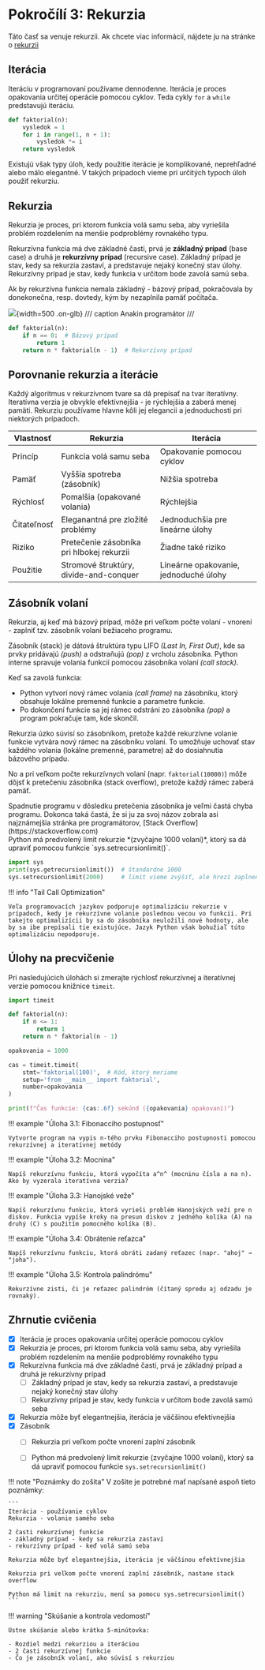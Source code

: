 # Pokročílí 3: Rekurzia

Táto časť sa venuje rekurzii. Ak chcete viac informácií, nájdete ju na stránke o [rekurzii](https://oop.wagjo.com/pokrocili-3/p03-rekurzia/)

## Iterácia

Iteráciu v programovaní používame dennodenne. Iterácia je proces opakovania určitej operácie pomocou cyklov. Teda cykly `for` a `while` predstavujú iteráciu.

```python title="Výpočet faktoriálu iteratívnym spôsobom"
def faktorial(n):
    vysledok = 1
    for i in range(1, n + 1):
        vysledok *= i
    return vysledok
```

Existujú však typy úloh, kedy použitie iterácie je komplikované, neprehľadné alebo málo elegantné. V takých prípadoch vieme pri určitých typoch úloh použiť rekurziu.

## Rekurzia

Rekurzia je proces, pri ktorom funkcia volá samu seba, aby vyriešila problém rozdelením na menšie podproblémy rovnakého typu.

Rekurzívna funkcia má dve základné časti, prvá je **základný prípad** (base case) a druhá je **rekurzívny prípad** (recursive case). Základný prípad je stav, kedy sa rekurzia zastaví, a predstavuje nejaký konečný stav úlohy. Rekurzívny prípad je stav, kedy funkcia v určitom bode zavolá samú seba.

Ak by rekurzívna funkcia nemala základný - bázový prípad, pokračovala by donekonečna, resp. dovtedy, kým by nezaplnila pamäť počítača.

![](../assets/base_case_meme.jpg){width=500 .on-glb}
/// caption
Anakin programátor
///


```python title="Výpočet faktoriálu rekurzívnym spôsobom"
def faktorial(n):
    if n == 0:  # Bázový prípad
        return 1
    return n * faktorial(n - 1)  # Rekurzívny prípad
```

## Porovnanie rekurzia a iterácie

Každý algoritmus v rekurzívnom tvare sa dá prepísať na tvar iteratívny. Iteratívna verzia je obvykle efektívnejšia - je rýchlejšia a zaberá menej pamäti. Rekurziu používame hlavne kôli jej elegancii a jednoduchosti pri niektorých prípadoch.

| Vlastnosť | Rekurzia | Iterácia |
|-------------|-----------|-----------|
| Princíp | Funkcia volá samu seba | Opakovanie pomocou cyklov |
| Pamäť | Vyššia spotreba (zásobník) | Nižšia spotreba |
| Rýchlosť | Pomalšia (opakované volania) | Rýchlejšia |
| Čitateľnosť | Eleganantná pre zložité problémy |Jednoduchšia pre lineárne úlohy |
| Riziko | Pretečenie zásobníka pri hlbokej rekurzii | Žiadne také riziko |
| Použitie | Stromové štruktúry, divide-and-conquer | Lineárne opakovanie, jednoduché úlohy |

## Zásobník volaní

<div class="md-has-sidebar" markdown>
<main markdown>

Rekurzia, aj keď má bázový prípad, môže pri veľkom počte volaní - vnorení - zaplniť tzv. zásobník volaní bežiaceho programu.

Zásobník (stack) je dátová štruktúra typu LIFO *(Last In, First Out)*, kde sa prvky pridávajú *(push)* a odstraňujú *(pop)* z vrcholu zásobníka. Python interne spravuje volania funkcií pomocou zásobníka volaní *(call stack)*.

Keď sa zavolá funkcia:

- Python vytvorí nový rámec volania *(call frame)* na zásobníku, ktorý obsahuje lokálne premenné funkcie a parametre funkcie.
- Po dokončení funkcie sa jej rámec odstráni zo zásobníka *(pop)* a program pokračuje tam, kde skončil.

Rekurzia úzko súvisí so zásobníkom, pretože každé rekurzívne volanie funkcie vytvára nový rámec na zásobníku volaní. To umožňuje uchovať stav každého volania (lokálne premenné, parametre) až do dosiahnutia bázového prípadu.

No a pri veľkom počte rekurzívnych volaní (napr. `faktorial(10000)`) môže dôjsť k pretečeniu zásobníka (stack overflow), pretože každý rámec zaberá pamäť.
 </main>
  <aside markdown>
Spadnutie programu v dôsledku pretečenia zásobníka je veľmi častá chyba programu. Dokonca taká častá, že si ju za svoj názov zobrala asi najznámejšia stránka pre programátorov, [Stack Overflow](https://stackoverflow.com)  </aside>
</div>
Python má predvolený limit rekurzie *(zvyčajne 1000 volaní)*, ktorý sa dá upraviť pomocou funkcie `sys.setrecursionlimit()`.

```python title="Zmena limitu rekurzie"
import sys
print(sys.getrecursionlimit())  # štandardne 1000
sys.setrecursionlimit(2000)     # limit vieme zvýšiť, ale hrozí zaplnenie pamäti
```

!!! info "Tail Call Optimization"

    Veľa programovacích jazykov podporuje optimalizáciu rekurzie v prípadoch, kedy je rekurzívne volanie poslednou vecou vo funkcii. Pri takejto optimalizícii by sa do zásobníka neuložili nové hodnoty, ale by sa ibe prepísali tie existujúce. Jazyk Python však bohužiaľ túto optimalizáciu nepodporuje.


## Úlohy na precvičenie

Pri nasledujúcich úlohách si zmerajte rýchlosť rekurzívnej a iteratívnej verzie pomocou knižnice `timeit`.

```python title="Meranie rýchlosti funkcie pomocou timeit"
import timeit

def faktorial(n):
    if n <= 1:
        return 1
    return n * faktorial(n - 1)

opakovania = 1000

cas = timeit.timeit(
    stmt='faktorial(100)',  # Kód, ktorý meriame
    setup='from __main__ import faktorial',
    number=opakovania
)

print(f"Čas funkcie: {cas:.6f} sekúnd ({opakovania} opakovaní)")
```

!!! example "Úloha 3.1: Fibonacciho postupnosť"

    Vytvorte program na vypis n-tého prvku Fibonacciho postupnosti pomocou rekurzívnej a iteratívnej metódy

!!! example "Úloha 3.2: Mocnina"

    Napíš rekurzívnu funkciu, ktorá vypočíta a^n^ (mocninu čísla a na n). Ako by vyzerala iteratívna verzia?

!!! example "Úloha 3.3: Hanojské veže"

    Napíš rekurzívnu funkciu, ktorá vyrieši problém Hanojských veží pre n diskov. Funkcia vypíše kroky na presun diskov z jedného kolíka (A) na druhý (C) s použitím pomocného kolíka (B).

!!! example "Úloha 3.4: Obrátenie reťazca"

    Napíš rekurzívnu funkciu, ktorá obráti zadaný reťazec (napr. "ahoj" → "joha").

!!! example "Úloha 3.5: Kontrola palindrómu"

    Rekurzívne zisti, či je reťazec palindróm (čítaný spredu aj odzadu je rovnaký).


## Zhrnutie cvičenia

- [x] Iterácia je proces opakovania určitej operácie pomocou cyklov
- [x] Rekurzia je proces, pri ktorom funkcia volá samu seba, aby vyriešila problém rozdelením na menšie podproblémy rovnakého typu
- [x] Rekurzívna funkcia má dve základné časti, prvá je základný prípad a druhá je rekurzívny prípad
    * [ ] Základný prípad je stav, kedy sa rekurzia zastaví, a predstavuje nejaký konečný stav úlohy
    * [ ] Rekurzívny prípad je stav, kedy funkcia v určitom bode zavolá samú seba
- [x] Rekurzia môže byť elegantnejšia, iterácia je väčšinou efektívnejšia
- [x] Zásobník
    * [ ] Rekurzia pri veľkom počte vnorení zaplní zásobník
    * [ ] Python má predvolený limit rekurzie (zvyčajne 1000 volaní), ktorý sa dá upraviť pomocou funkcie `sys.setrecursionlimit()`


!!! note "Poznámky do zošita"
    V zošite je potrebné mať napísané aspoň tieto poznámky:

    ```
    Iterácia - používanie cyklov
    Rekurzia - volanie samého seba

    2 časti rekurzívnej funkcie
    - základný prípad - kedy sa rekurzia zastaví
    - rekurzívny prípad - keď volá samú seba

    Rekurzia môže byť elegantnejšia, iterácia je väčšinou efektívnejšia

    Rekurzia pri veľkom počte vnorení zaplní zásobník, nastane stack overflow

    Python má limit na rekurziu, mení sa pomocu sys.setrecursionlimit()
    ```

!!! warning "Skúšanie a kontrola vedomostí"

    Ústne skúšanie alebo krátka 5-minútovka:

    - Rozdiel medzi rekurziou a iteráciou
    - 2 časti rekurzívnej funkcie
    - Čo je zásobník volaní, ako súvisí s rekurziou

